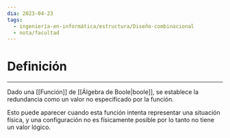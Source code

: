 ```yaml
---
dia: 2023-04-23
tags:
  - ingeniería-en-informática/estructura/Diseño-combinacional
  - nota/facultad
---
```

# Definición
---
Dado una [[Función]] de [[Álgebra de Boole|boole]], se establece la redundancia como un valor no especificado por la función. 

Esto puede aparecer cuando esta función intenta representar una situación física, y una configuración no es físicamente posible por lo tanto no tiene un valor lógico.